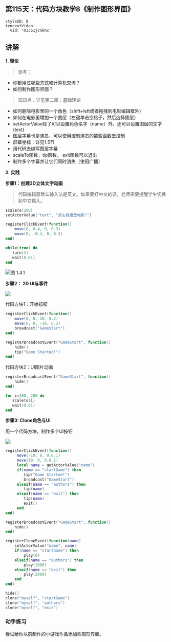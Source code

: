 

## 第115天：代码方块教学8《制作图形界面》


```@TencentVideo
styleID: 0
tencentVideo:
  vid: 'm3351jcnkhx'

```
 

## 讲解


**1. 理论**

> 思考：
- 你都用过哪些方式和计算机交流？
- 如何制作图形界面？

> 知识点：详见第二章：基础理论
- 如何删除电影里的一个角色（shift+left或者拖拽到电影编辑框外）
- 如何在电影里增加一个图层（左键单击空格子，然后选择图层）
- setActorValue除了可以设置角色名字（name）外，还可以设置图层的文字(text)
- 图层字幕也是演员，可以使用控制演员的那些函数去控制
- 屏幕坐标：详见1.5节
- 用代码去编写图层字幕
- scaleTo函数，tip函数， exit函数可以退出
- 制作多个字幕并让它们同时消失（使用广播）


**2. 实践**


**步骤1：创建3D立体文字动画**

> 代码编辑器默认输入法是英文。如果要打中文的话，老师需要提醒学生切换到中文输入。

  
```lua
scaleTo(200)
setActorValue("text", "点击我播放电影!")

registerClickEvent(function()
    move(0, 0.4, 0, 0.3) 
    move(0, -0.4, 0, 0.3) 
end)

while(true) do
   turn(2)
   wait(0.01)
end
```

 

![图 1.4.1](https://api.keepwork.com/storage/v0/siteFiles/587/raw#2018-09-06_23_41_46-840-image.png)
  


**步骤2： 2D UI与事件**


![](https://api.keepwork.com/storage/v0/siteFiles/588/raw#image.png)
  
代码方块1：开始按钮
```lua
registerClickEvent(function()
    move(0, 0, 10, 0.2)
    move(0, 0, -10, 0.2)
    broadcast("GameStart")
end)

registerBroadcastEvent("GameStart", function()
    hide()
    tip("Game Started!")
end)
```

代码方块2：UI图片动画
```lua
registerBroadcastEvent("GameStart", function()
    hide()
end)

for i=100, 200 do
   scaleTo(i)
   wait(0.01)
end
```



**步骤3: Clone角色与UI**

用一个代码方块，制作多个UI按钮

  
![](https://api.keepwork.com/storage/v0/siteFiles/589/raw#image.png)
  


```lua
registerClickEvent(function()
     move(-10, 0, 0,0.1)
     move(10, 0, 0,0.1)
     local name = getActorValue("name")
     if(name == "startGame") then
        tip("Game Started!")
        broadcast("GameStart")
     elseif(name == "authors") then
        tip(name)
     elseif(name == "exit") then
        tip(name)
        exit()
     end
end)

registerBroadcastEvent("GameStart", function()
    hide()
end)

registerCloneEvent(function(name)
    setActorValue("name", name)
    if(name == "startGame") then
        play(0)
    elseif(name == "authors") then
        play(1000)
    elseif(name == "exit") then
        play(2000)
    end
end)

hide()
clone("myself", "startGame")
clone("myself", "authors")
clone("myself", "exit")
```


### 动手练习
尝试给你以前制作的小游戏作品添加些图形界面。